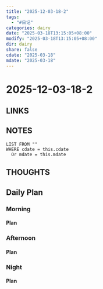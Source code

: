 ```yaml
---
title: "2025-12-03-18-2"
tags:
  - "#日记"
categories: dairy
date: "2025-03-18T13:15:05+08:00"
modify: "2025-03-18T13:15:05+08:00"
dir: dairy
share: false
cdate: "2025-03-18"
mdate: "2025-03-18"
---
```


# 2025-12-03-18-2

## LINKS

## NOTES


```dataview
LIST FROM "" 
WHERE cdate = this.cdate
  Or mdate = this.mdate
```
## THOUGHTS

## Daily Plan

### Morning

#### Plan

### Afternoon

#### Plan

### Night

#### Plan



